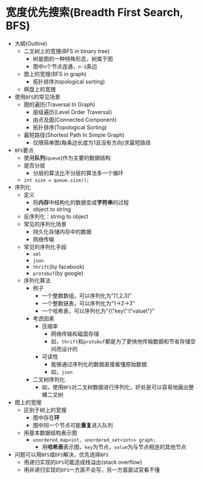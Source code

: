 # 宽度优先搜索(Breadth First Search, BFS)

* 大纲(Outline)
  * 二叉树上的宽搜(BFS in binary tree)
    * 树是图的一种特殊形态，树属于图
    * 图中`n`个节点连通，`n-1`条边
  * 图上的宽搜(BFS in graph)
    * 拓扑排序(topological sorting)
  * 棋盘上的宽搜
* 使用`BFS`的常见场景
  * 图的遍历(Traversal In Graph)
    * 层级遍历(Level Order Traversal)
    * 由点及面(Connected Component)
    * 拓扑排序(Topological Sorting)
  * 最短路径(Shortest Path In Simple Graph)
    * 仅限简单图(每条边长度为1且没有方向)求最短路径
* `BFS`要点
  * 使用**队列**(`queue`)作为主要的数据结构
  * 是否分层
    * 分层的算法比不分层的算法多一个循环
  * `int size = queue.size();`
* 序列化
  * 定义
    * 将**内存**中结构化的数据变成**字符串**的过程
    * object to string
  * 反序列化：string to object
  * 常见的序列化场景
    * 持久化存储内存中的数据
    * 网络传输
  * 常见的序列化手段
    * `xml`
    * `json`
    * `thrift`(by facebook)
    * `protobuf`(by google)
  * 序列化算法
    * 例子
      * 一个整数数组，可以序列化为"[1,2,3]"
      * 一个整数链表，可以序列化为"1->2->3"
      * 一个哈希表，可以序列化为"{\\"key\\":\\"value\\"}"
    * 考虑因素
      * 压缩率
        * 网络传输和磁盘存储
        * 如，`thrift`和`protobuf`都是为了更快地传输数据和节省存储空间而设计的
      * 可读性
        * 能够通过序列化的数据直接看懂原始数据
        * 如，`json`
    * 二叉树序列化
      * 如，使用`BFS`对二叉树数据进行序列化，好处是可以容易地画出整棵二叉树
* 图上的宽搜
  * 区别于树上的宽搜
    * 图中存在**环**
    * 图中同一个节点可能**重复**进入队列
  * 用基本数据结构表示图
    * `unordered_map<int, unordered_set<int>> graph;`
      * 用**哈希表**表示图，`key`为节点，`value`为与节点相连的其他节点
* 问题可以用`BFS`或`DFS`解决，优先选择`BFS`
  * 用递归实现的`DFS`可能造成栈溢出(stack overflow)
  * 用非递归实现的`DFS`一方面不会写，另一方面面试官看不懂
